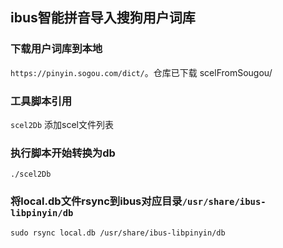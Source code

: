 ## ibus智能拼音导入搜狗用户词库

### 下载用户词库到本地

`https://pinyin.sogou.com/dict/`。仓库已下载 scelFromSougou/

### 工具脚本引用

`scel2Db` 添加scel文件列表

### 执行脚本开始转换为db

`./scel2Db`

### 将local.db文件rsync到ibus对应目录`/usr/share/ibus-libpinyin/db`

`sudo rsync local.db /usr/share/ibus-libpinyin/db`
